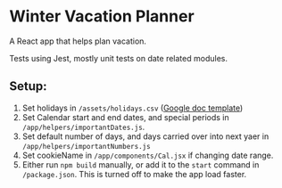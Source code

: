 # Winter Vacation Planner

A React app that helps plan vacation.

Tests using Jest, mostly unit tests on date related modules.

## Setup:

1. Set holidays in `/assets/holidays.csv` ([Google doc template](https://docs.google.com/spreadsheets/d/1lbBE_TZyBdGtNq51_Vd4nriylwY7N9L-TN-jJiSilSw/edit?usp=sharing))
2. Set Calendar start and end dates, and special periods in `/app/helpers/importantDates.js`.
3. Set default number of days, and days carried over into next yaer in `/app/helpers/importantNumbers.js`
4. Set cookieName in `/app/components/Cal.jsx` if changing date range.
5. Either run `npm build` manually, or add it to the `start` command in `/package.json`. This is turned off to make the app load faster.
